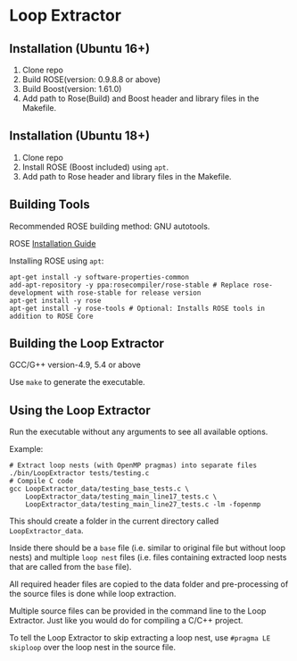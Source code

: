 Loop Extractor
==============

Installation (Ubuntu 16+)
-------------------------
1. Clone repo
2. Build ROSE(version: 0.9.8.8 or above)
3. Build Boost(version: 1.61.0)
4. Add path to Rose(Build) and Boost header and library files in the Makefile.

Installation (Ubuntu 18+)
-------------------------
1. Clone repo
2. Install ROSE (Boost included) using `apt`.
3. Add path to Rose header and library files in the Makefile.

Building Tools
--------------

Recommended ROSE building method: GNU autotools.

ROSE [Installation Guide](https://github.com/rose-compiler/rose/)

Installing ROSE using `apt`:
```
apt-get install -y software-properties-common
add-apt-repository -y ppa:rosecompiler/rose-stable # Replace rose-development with rose-stable for release version
apt-get install -y rose
apt-get install -y rose-tools # Optional: Installs ROSE tools in addition to ROSE Core
```

Building the Loop Extractor
-----------------------

GCC/G++ version-4.9, 5.4 or above

Use `make` to generate the executable.


Using the Loop Extractor
------------------------

Run the executable without any arguments to see all available options.

Example:
```
# Extract loop nests (with OpenMP pragmas) into separate files
./bin/LoopExtractor tests/testing.c
# Compile C code
gcc LoopExtractor_data/testing_base_tests.c \
    LoopExtractor_data/testing_main_line17_tests.c \
    LoopExtractor_data/testing_main_line27_tests.c -lm -fopenmp
```

This should create a folder in the current directory called `LoopExtractor_data`.

Inside there should be a `base` file (i.e. similar to original file but without loop nests) 
and multiple `loop nest` files (i.e. files containing extracted loop nests that are called from the `base` file).

All required header files are copied to the data folder and pre-processing of the source files is done while loop extraction.

Multiple source files can be provided in the command line to the Loop Extractor. Just like you would do for compiling a C/C++ project.

To tell the Loop Extractor to skip extracting a loop nest, use `#pragma LE skiploop` over the loop nest in the source file.
